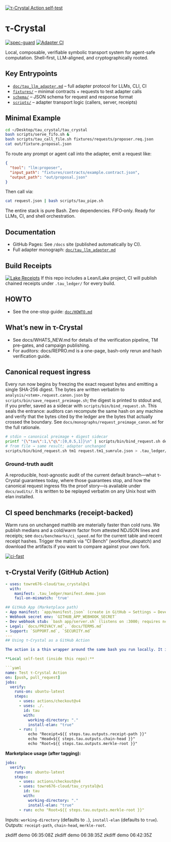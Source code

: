 [![τ-Crystal Action self-test](https://github.com/towre676-cloud/tau_crystal/actions/workflows/test_tau_action.yml/badge.svg)](https://github.com/towre676-cloud/tau_crystal/actions/workflows/test_tau_action.yml)

# τ‑Crystal

[![spec-guard](https://github.com/towre676-cloud/tau_crystal/actions/workflows/spec_guard.yml/badge.svg?branch=main)](https://github.com/towre676-cloud/tau_crystal/actions/workflows/spec_guard.yml)
[![Adapter CI](https://github.com/towre676-cloud/tau_crystal/actions/workflows/adapter-ci.yml/badge.svg)](https://github.com/towre676-cloud/tau_crystal/actions/workflows/adapter-ci.yml)

Local, composable, verifiable symbolic transport system for agent-safe computation. Shell-first, LLM-aligned, and cryptographically rooted.

## Key Entrypoints
- [`doc/tau_llm_adapter.md`](doc/tau_llm_adapter.md) – full adapter protocol for LLMs, CLI, CI
- [`fixtures/`](fixtures/) – minimal contracts + requests to test adapter calls
- [`schema/`](schema/) – JSON schema for request and response format
- [`scripts/`](scripts/) – adapter transport logic (callers, server, receipts)

## Minimal Example
```bash
cd ~/Desktop/tau_crystal/tau_crystal
bash scripts/serve_fifo.sh &
bash scripts/tau_call_file.sh fixtures/requests/proposer.req.json
cat out/fixture.proposal.json
```

To route any prompt or agent call into the adapter, emit a request like:
```json
{
  "tool": "llm:proposer",
  "input_path": "fixtures/contracts/example.contract.json",
  "output_path": "out/proposal.json"
}
```

Then call via:
```bash
cat request.json | bash scripts/tau_pipe.sh
```

The entire stack is pure Bash. Zero dependencies. FIFO‑only. Ready for LLMs, CI, and shell orchestration.

## Documentation
- GitHub Pages: See `/docs` site (published automatically by CI).
- Full adapter monograph: [`doc/tau_llm_adapter.md`](doc/tau_llm_adapter.md)

## Build Receipts
[![Lake Receipts](https://github.com/towre676-cloud/tau_crystal/actions/workflows/lake-receipts.yml/badge.svg)](https://github.com/towre676-cloud/tau_crystal/actions/workflows/lake-receipts.yml)
If this repo includes a Lean/Lake project, CI will publish chained receipts under `.tau_ledger/` for every build.

## HOWTO
- See the one-stop guide: [`doc/HOWTO.md`](doc/HOWTO.md)

## What’s new in τ-Crystal
- See docs/WHATS_NEW.md for details of the verification pipeline, TM pre-gates, and campaign publishing.
- For auditors: docs/REPRO.md is a one-page, bash-only rerun and hash verification guide.

## Canonical request ingress

Every run now begins by freezing the exact request bytes and emitting a single SHA-256 digest. The bytes are written verbatim to `analysis/<stem>.request.canon.json` by `scripts/bin/save_request_preimage.sh`; the digest is printed to stdout and, if you prefer, saved as a sidecar with `scripts/bin/bind_request.sh`. This seals the entrance: auditors can recompute the same hash on any machine and verify that the bytes cited by the ledger are the bytes that actually crossed the boundary. See `docs/monographs/request_preimage_canon.md` for the full rationale.

```bash
# stdin → canonical preimage + digest sidecar
printf "{\"tau\":1,\"q\":[0,0.5,1]}\n" | scripts/bin/bind_request.sh demo - > .tau_ledger/demo.sha256
# from file → same result; adapter unchanged
scripts/bin/bind_request.sh tm1 request.tm1_sumrule.json > .tau_ledger/tm1.sha256
```

### Ground-truth audit
A reproducible, host-agnostic audit of the current default branch—what τ-Crystal guarantees today, where those guarantees stop, and how the canonical request ingress fits the proof story—is available under `docs/audits/`. It is written to be replayed verbatim on any Unix host with elan installed.

## CI speed benchmarks (receipt-backed)
Warm runs on unchanged mathlib are materially faster than cold runs. We publish medians and a cold/warm factor from attested NDJSON lines and receipts; see `docs/benchmarks/ci_speed.md` for the current table and recent receipt hashes. Trigger the matrix via “CI Bench” (workflow_dispatch) and download the artifacts if you want to compare against your own fork.

[![ci-fast](https://github.com/towre676-cloud/tau_crystal/actions/workflows/ci_fast.yml/badge.svg)](https://github.com/towre676-cloud/tau_crystal/actions/workflows/ci_fast.yml)

## τ-Crystal Verify (GitHub Action)
```yaml
- uses: towre676-cloud/tau_crystal@v1
  with:
    manifest: .tau_ledger/manifest.demo.json
    fail-on-mismatch: 'true'

## GitHub App (Marketplace path)
- App manifest: `app/manifest.json` (create in GitHub → Settings → Developer settings → GitHub Apps → New App → "From manifest")
- Webhook secret env: `GITHUB_APP_WEBHOOK_SECRET`
- Dev webhook stub: `bash app/server.sh` (listens on :3000; requires nc/openssl)
- Legal: `docs/PRIVACY.md`, `docs/TERMS.md`
- Support: `SUPPORT.md`, `SECURITY.md`
---
## Using τ-Crystal as a GitHub Action

The action is a thin wrapper around the same bash you run locally. It installs elan on demand, runs the receipt guard, and exposes three outputs for downstream jobs: the latest receipt path, the CHAIN head, and the manifest Merkle root.

**Local self-test (inside this repo):**

```yaml
name: Test τ-Crystal Action
on: [push, pull_request]
jobs:
  verify:
    runs-on: ubuntu-latest
    steps:
      - uses: actions/checkout@v4
      - uses: ./. 
        id: tau
        with:
          working-directory: "."
          install-elan: "true"
      - run: |
          echo "Receipt=${{ steps.tau.outputs.receipt-path }}"
          echo "Head=${{ steps.tau.outputs.chain-head }}"
          echo "Root=${{ steps.tau.outputs.merkle-root }}"
```

**Marketplace usage (after tagging):**

```yaml
jobs:
  verify:
    runs-on: ubuntu-latest
    steps:
      - uses: actions/checkout@v4
      - uses: towre676-cloud/tau_crystal@v1
        id: tau
        with:
          working-directory: "."
          install-elan: "true"
      - run: echo "Root=${{ steps.tau.outputs.merkle-root }}"
```

Inputs: `working-directory` (defaults to `.`), `install-elan` (defaults to `true`). Outputs: `receipt-path`, `chain-head`, `merkle-root`.

zkdiff demo 06:35:08Z
zkdiff demo 06:38:35Z
zkdiff demo 06:42:35Z
